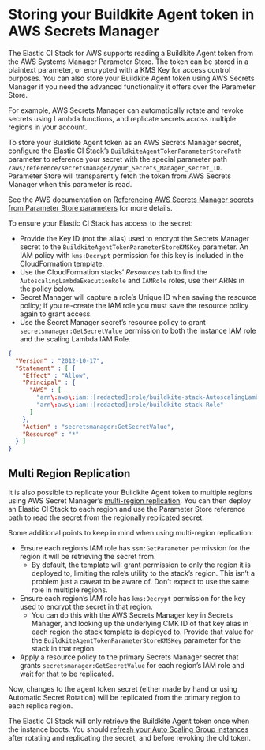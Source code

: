 # Storing your Buildkite Agent token in AWS Secrets Manager

The Elastic CI Stack for AWS supports reading a Buildkite Agent token from
the AWS Systems Manager Parameter Store. The token can be stored in a plaintext
parameter, or encrypted with a KMS Key for access control purposes. You can also store your Buildkite Agent token using AWS Secrets Manager if
you need the advanced functionality it offers over the Parameter
Store.

For example, AWS Secrets Manager can automatically rotate and
revoke secrets using Lambda functions, and replicate secrets across multiple
regions in your account.

To store your Buildkite Agent token as an AWS Secrets
Manager secret, configure the Elastic CI Stack’s
`BuildkiteAgentTokenParameterStorePath` parameter to reference your secret with
the special parameter path `/aws/reference/secretsmanager/your_Secrets_Manager_secret_ID`.
Parameter Store will transparently fetch the token from AWS Secrets
Manager when this parameter is read.

See the AWS documentation on [Referencing AWS Secrets Manager secrets from Parameter Store parameters](https://docs.aws.amazon.com/systems-manager/latest/userguide/integration-ps-secretsmanager.html)
for more details.

To ensure your Elastic CI Stack has access to the secret:

- Provide the Key ID (not the alias) used to encrypt the Secrets Manager secret to the `BuildkiteAgentTokenParameterStoreKMSKey` parameter. An IAM policy with `kms:Decrypt` permission for this key is included in the CloudFormation template.
- Use the CloudFormation stacks’ *Resources* tab to find the `AutoscalingLambdaExecutionRole` and `IAMRole` roles, use their ARNs in the policy below.
- Secret Manager will capture a role’s Unique ID when saving the resource policy; if you re-create the IAM role you must save the resource policy again to grant access.
- Use the Secret Manager secret’s resource policy to grant `secretsmanager:GetSecretValue` permission to both the instance IAM role and the scaling Lambda IAM Role.

```json
{
  "Version" : "2012-10-17",
  "Statement" : [ {
    "Effect" : "Allow",
    "Principal" : {
      "AWS" : [
        "arn\:aws\:iam::[redacted]:role/buildkite-stack-AutoscalingLambdaExecutionRole",
        "arn\:aws\:iam::[redacted]:role/buildkite-stack-Role"
      ]
    },
    "Action" : "secretsmanager:GetSecretValue",
    "Resource" : "*"
  } ]
}
```

## Multi Region Replication

It is also possible to replicate your Buildkite Agent token to multiple regions
using AWS Secret Manager’s [multi-region replication](https://docs.aws.amazon.com/secretsmanager/latest/userguide/create-manage-multi-region-secrets.html). You
can then deploy an Elastic CI Stack to each region and use the Parameter Store
reference path to read the secret from the regionally replicated secret.

Some additional points to keep in mind when using multi-region replication:

- Ensure each region’s IAM role has `ssm:GetParameter` permission for the region
it will be retrieving the secret from.
  + By default, the template will grant permission to only the region it is
    deployed to, limiting the role’s utility to the stack’s region. This isn’t a
    problem just a caveat to be aware of. Don’t expect to use the same role in
    multiple regions.
- Ensure each region’s IAM role has `kms:Decrypt` permission for the key used to
encrypt the secret in that region.
  + You can do this with the AWS Secrets Manager key in Secrets
    Manager, and looking up the underlying CMK ID of that key alias in each
    region the stack template is deployed to. Provide that value for the
    `BuildkiteAgentTokenParameterStoreKMSKey` parameter for the stack in that
    region.
- Apply a resource policy to the primary Secrets Manager secret that grants
`secretsmanager:GetSecretValue` for each region’s IAM role and wait for that to
be replicated.

Now, changes to the agent token secret (either made by hand or using Automatic
Secret Rotation) will be replicated from the primary region to each replica
region.

The Elastic CI Stack will only retrieve the Buildkite Agent token once when the
instance boots. You should [refresh your Auto Scaling Group instances](https://docs.aws.amazon.com/autoscaling/ec2/userguide/asg-instance-refresh.html)
after rotating and replicating the secret, and before revoking the old token.
